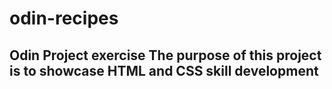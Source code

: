 # odin-recipes
Odin Project exercise
The purpose of this project is to showcase HTML and CSS skill development
--
